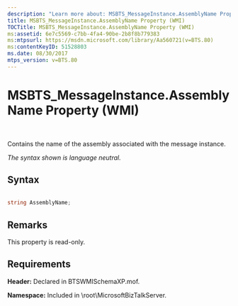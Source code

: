 ```yaml
---
description: "Learn more about: MSBTS_MessageInstance.AssemblyName Property (WMI)"
title: MSBTS_MessageInstance.AssemblyName Property (WMI)
TOCTitle: MSBTS_MessageInstance.AssemblyName Property (WMI)
ms:assetid: 6e7c5569-c7bb-4fa4-90be-2b8f8b779383
ms:mtpsurl: https://msdn.microsoft.com/library/Aa560721(v=BTS.80)
ms:contentKeyID: 51528803
ms.date: 08/30/2017
mtps_version: v=BTS.80
---
```


# MSBTS\_MessageInstance.AssemblyName Property (WMI)

 

Contains the name of the assembly associated with the message instance.

*The syntax shown is language neutral.*

## Syntax

```C#
  
string AssemblyName;  
```

## Remarks

This property is read-only.

## Requirements

**Header:** Declared in BTSWMISchemaXP.mof.

**Namespace:** Included in \\root\\MicrosoftBizTalkServer.

